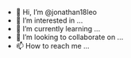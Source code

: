 - 👋 Hi, I’m @jonathan18leo
- 👀 I’m interested in ...
- 🌱 I’m currently learning ...
- 💞️ I’m looking to collaborate on ...
- 📫 How to reach me ...

<!---
jonathan18leo/jonathan18leo is a ✨ special ✨ repository because its `README.md` (this file) appears on your GitHub profile.
You can click the Preview link to take a look at your changes.
--->
